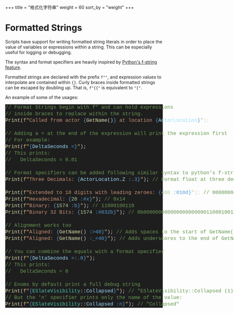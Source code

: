 +++
title = "格式化字符串"
weight = 60
sort_by = "weight"
+++

# Formatted Strings
Scripts have support for writing formatted string literals in order to place the value of variables or expressions within a string.
This can be especially useful for logging or debugging.

The syntax and format specifiers are heavily inspired by [Python's f-string feature](https://peps.python.org/pep-0498/).

Formatted strings are declared with the prefix `f""`, and expression values to interpolate are contained within `{}`.
Curly braces inside formatted strings can be escaped by doubling up. That is, `f"{{"` is equivalent to `"{"`.

An example of some of the usages:

<div class="code_block" style="color: #d4d4d4;background-color: #1e1e1e;font-family: Consolas, 'Courier New', monospace;font-weight: normal;font-size: 16px;line-height: 21px;white-space: pre;"><div><span style="color: #6a9955;">// Format Strings begin with f" and can hold expressions</span></div><div><span style="color: #6a9955;">// inside braces to replace within the string.</span></div><div><span style="color: #dcdcaa;">Print</span><span style="color: #d4d4d4;">(</span><span style="color: #d7ba7d;">f"</span><span style="color: #ce9178;">Called from actor </span><span style="color: #569cd6;">{</span><span style="color: #dcdcaa;">GetName</span><span style="color: #d4d4d4;">()</span><span style="color: #569cd6;">}</span><span style="color: #ce9178;"> at location </span><span style="color: #569cd6;">{</span><span style="color: #9cdcfe;">ActorLocation</span><span style="color: #569cd6;">}</span><span style="color: #d7ba7d;">"</span><span style="color: #d4d4d4;">);</span></div><br><div><span style="color: #6a9955;">// Adding a = at the end of the expression will print the expression first</span></div><div><span style="color: #6a9955;">// For example:</span></div><div><span style="color: #dcdcaa;">Print</span><span style="color: #d4d4d4;">(</span><span style="color: #d7ba7d;">f"</span><span style="color: #569cd6;">{</span><span style="color: #9cdcfe;">DeltaSeconds</span><span style="color: #d4d4d4;"> </span><span style="color: #569cd6;">=}</span><span style="color: #d7ba7d;">"</span><span style="color: #d4d4d4;">);</span></div><div><span style="color: #6a9955;">// This prints:</span></div><div><span style="color: #6a9955;">// &#160; DeltaSeconds = 0.01</span></div><br><div><span style="color: #6a9955;">// Format specifiers can be added following similar syntax to python's f-strings:</span></div><div><span style="color: #dcdcaa;">Print</span><span style="color: #d4d4d4;">(</span><span style="color: #d7ba7d;">f"</span><span style="color: #ce9178;">Three Decimals: </span><span style="color: #569cd6;">{</span><span style="color: #9cdcfe;">ActorLocation</span><span style="color: #d4d4d4;">.</span><span style="color: #9cdcfe;">Z</span><span style="color: #569cd6;"> :.3}</span><span style="color: #d7ba7d;">"</span><span style="color: #d4d4d4;">); </span><span style="color: #6a9955;">// Format float at three decimals of precision</span></div><br><div><span style="color: #dcdcaa;">Print</span><span style="color: #d4d4d4;">(</span><span style="color: #d7ba7d;">f"</span><span style="color: #ce9178;">Extended to 10 digits with leading zeroes: </span><span style="color: #569cd6;">{</span><span style="color: #b5cea8;">400</span><span style="color: #569cd6;"> :010d}</span><span style="color: #d7ba7d;">"</span><span style="color: #d4d4d4;">); </span><span style="color: #6a9955;">// 0000000400</span></div><div><span style="color: #dcdcaa;">Print</span><span style="color: #d4d4d4;">(</span><span style="color: #d7ba7d;">f"</span><span style="color: #ce9178;">Hexadecimal: </span><span style="color: #569cd6;">{</span><span style="color: #b5cea8;">20</span><span style="color: #569cd6;"> :#x}</span><span style="color: #d7ba7d;">"</span><span style="color: #d4d4d4;">); </span><span style="color: #6a9955;">// 0x14</span></div><div><span style="color: #dcdcaa;">Print</span><span style="color: #d4d4d4;">(</span><span style="color: #d7ba7d;">f"</span><span style="color: #ce9178;">Binary: </span><span style="color: #569cd6;">{</span><span style="color: #b5cea8;">1574</span><span style="color: #569cd6;"> :b}</span><span style="color: #d7ba7d;">"</span><span style="color: #d4d4d4;">); </span><span style="color: #6a9955;">// 11000100110</span></div><div><span style="color: #dcdcaa;">Print</span><span style="color: #d4d4d4;">(</span><span style="color: #d7ba7d;">f"</span><span style="color: #ce9178;">Binary 32 Bits: </span><span style="color: #569cd6;">{</span><span style="color: #b5cea8;">1574</span><span style="color: #569cd6;"> :#032b}</span><span style="color: #d7ba7d;">"</span><span style="color: #d4d4d4;">); </span><span style="color: #6a9955;">// 0b00000000000000000000011000100110</span></div><br><div><span style="color: #6a9955;">// Alignment works too</span></div><div><span style="color: #dcdcaa;">Print</span><span style="color: #d4d4d4;">(</span><span style="color: #d7ba7d;">f"</span><span style="color: #ce9178;">Aligned: </span><span style="color: #569cd6;">{</span><span style="color: #dcdcaa;">GetName</span><span style="color: #d4d4d4;">()</span><span style="color: #569cd6;"> :&gt;40}</span><span style="color: #d7ba7d;">"</span><span style="color: #d4d4d4;">); </span><span style="color: #6a9955;">// Adds spaces to the start of GetName() so it is 40 characters</span></div><div><span style="color: #dcdcaa;">Print</span><span style="color: #d4d4d4;">(</span><span style="color: #d7ba7d;">f"</span><span style="color: #ce9178;">Aligned: </span><span style="color: #569cd6;">{</span><span style="color: #dcdcaa;">GetName</span><span style="color: #d4d4d4;">()</span><span style="color: #569cd6;"> :_&lt;40}</span><span style="color: #d7ba7d;">"</span><span style="color: #d4d4d4;">); </span><span style="color: #6a9955;">// Adds underscores to the end of GetName() so it is 40 characters</span></div><br><div><span style="color: #6a9955;">// You can combine the equals with a format specifier</span></div><div><span style="color: #dcdcaa;">Print</span><span style="color: #d4d4d4;">(</span><span style="color: #d7ba7d;">f"</span><span style="color: #569cd6;">{</span><span style="color: #9cdcfe;">DeltaSeconds</span><span style="color: #d4d4d4;"> </span><span style="color: #569cd6;">=:.0}</span><span style="color: #d7ba7d;">"</span><span style="color: #d4d4d4;">);</span></div><div><span style="color: #6a9955;">// This prints:</span></div><div><span style="color: #6a9955;">// &#160; DeltaSeconds = 0</span></div><br><div><span style="color: #6a9955;">// Enums by default print a full debug string</span></div><div><span style="color: #dcdcaa;">Print</span><span style="color: #d4d4d4;">(</span><span style="color: #d7ba7d;">f"</span><span style="color: #569cd6;">{</span><span style="color: #4ec9b0;">ESlateVisibility</span><span style="color: #d4d4d4;">::</span><span style="color: #9cdcfe;">Collapsed</span><span style="color: #569cd6;">}</span><span style="color: #d7ba7d;">"</span><span style="color: #d4d4d4;">); </span><span style="color: #6a9955;">// "ESlateVisibility::Collapsed (1)"</span></div><div><span style="color: #6a9955;">// But the 'n' specifier prints only the name of the value:</span></div><div><span style="color: #dcdcaa;">Print</span><span style="color: #d4d4d4;">(</span><span style="color: #d7ba7d;">f"</span><span style="color: #569cd6;">{</span><span style="color: #4ec9b0;">ESlateVisibility</span><span style="color: #d4d4d4;">::</span><span style="color: #9cdcfe;">Collapsed</span><span style="color: #569cd6;"> :n}</span><span style="color: #d7ba7d;">"</span><span style="color: #d4d4d4;">); </span><span style="color: #6a9955;">// "Collapsed"</span></div></div>